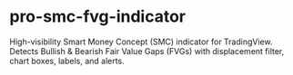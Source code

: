 # pro-smc-fvg-indicator
High-visibility Smart Money Concept (SMC) indicator for TradingView. Detects Bullish &amp; Bearish Fair Value Gaps (FVGs) with displacement filter, chart boxes, labels, and alerts.
